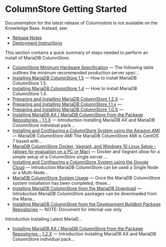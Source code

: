 # ColumnStore Getting Started

Documentation for the latest release of Columnstore is not available on the Knowledge Base. Instead, see:

- [Release Notes](https://mariadb.com/docs/release-notes/mariadb-columnstore-1-5-2-release-notes/)
- [Deployment Instructions](https://mariadb.com/docs/deploy/community-single-columnstore/)

This section contains a quick summary of steps needed to perform an install of MariaDB ColumnStore.

- [ColumnStore Minimum Hardware Specification](/columns-storage-engines-and-plugins/storage-engines/mariadb-columnstore/columnstore-getting-started/columnstore-minimum-hardware-specification/) — The following table outlines the minimum recommended production server spec...
- [Installing MariaDB ColumnStore 1.5](/columns-storage-engines-and-plugins/storage-engines/mariadb-columnstore/columnstore-getting-started/installing-mariadb-columnstore-15/) — How to install MariaDB ColumnStore 1.5.
- [Installing MariaDB ColumnStore 1.4](/columns-storage-engines-and-plugins/storage-engines/mariadb-columnstore/columnstore-getting-started/installing-mariadb-columnstore-14/) — How to install MariaDB ColumnStore 1.4.
- [Preparing and Installing MariaDB ColumnStore 1.2.X](/columns-storage-engines-and-plugins/storage-engines/mariadb-columnstore/columnstore-getting-started/preparing-and-installing-mariadb-columnstore-12x/) — 
- [Preparing and Installing MariaDB ColumnStore 1.1.x](/columns-storage-engines-and-plugins/storage-engines/mariadb-columnstore/columnstore-getting-started/preparing-and-installing-mariadb-columnstore-11x/) — 
- [Preparing and Installing MariaDB ColumnStore 1.0.X](/columns-storage-engines-and-plugins/storage-engines/mariadb-columnstore/columnstore-getting-started/preparing-and-installing-mariadb-columnstore-10x/) — 
- [Installing MariaDB AX / MariaDB ColumnStore from the Package Repositories - 1.1.X](/columns-storage-engines-and-plugins/storage-engines/mariadb-columnstore/columnstore-getting-started/installing-mariadb-ax-mariadb-columnstore-from-the-package-repositories-11x/) — Introduction
Installing MariaDB AX and MariaDB ColumnStore individual pack...
- [Installing and Configuring a ColumnStore System using the Amazon AMI](/columns-storage-engines-and-plugins/storage-engines/mariadb-columnstore/columnstore-getting-started/installing-and-configuring-a-columnstore-system-using-the-amazon-ami/) — MariaDB ColumnStore AMI
The MariaDB ColumnStore AMI is CentOS 7 based with...
- [MariaDB ColumnStore Docker, Vagrant, and Windows 10 Linux Setup - (allows for evaluation on a PC or Mac)](/columns-storage-engines-and-plugins/storage-engines/mariadb-columnstore/columnstore-getting-started/columnstore-getting-started-mariadb-columnstore-docker-vagrant-and-windows-/) — Docker and Vagrant allow for a simple setup of a ColumnStore single server ...
- [Installing and Configuring a ColumnStore System using the Google Cloud](/columns-storage-engines-and-plugins/storage-engines/mariadb-columnstore/columnstore-getting-started/installing-and-configuring-a-columnstore-system-using-the-google-cloud/) — Introduction
MariaDB ColumnStore can be used a Single Node or a Multi-Node...
- [MariaDB ColumnStore System Usage](/columns-storage-engines-and-plugins/storage-engines/mariadb-columnstore/columnstore-getting-started/mariadb-columnstore-system-usage/) — Once the MariaDB ColumnStore system installation has been completed, these...
- [Installing MariaDB ColumnStore from the MariaDB Download](/columns-storage-engines-and-plugins/storage-engines/mariadb-columnstore/columnstore-getting-started/installing-mariadb-columnstore-from-the-mariadb-download/) — Introduction
MariaDB ColumnStore packages can be downloaded from the Maria...
- [Installing MariaDB ColumnStore from the Development Buildbot Package Repositories](/columns-storage-engines-and-plugins/storage-engines/mariadb-columnstore/columnstore-getting-started/7758/) — NOTE: Document for internal use only

Introduction
Installing Latest MariaD...
- [Installing MariaDB AX / MariaDB ColumnStore from the Package Repositories - 1.2.X](/columns-storage-engines-and-plugins/storage-engines/mariadb-columnstore/columnstore-getting-started/installing-mariadb-ax-mariadb-columnstore-from-the-package-repositories-12x/) — Introduction
Installing MariaDB AX and MariaDB ColumnStore individual pack...